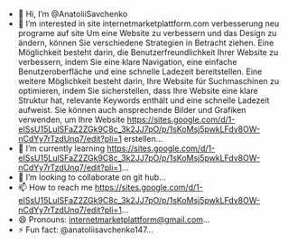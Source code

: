 - 👋 Hi, I’m @AnatoliiSavchenko
- 👀 I’m interested in site internetmarketplattform.com verbesserung neu programe auf site Um eine Website zu verbessern und das Design zu ändern, können Sie verschiedene Strategien in Betracht ziehen. Eine Möglichkeit besteht darin, die Benutzerfreundlichkeit Ihrer Website zu verbessern, indem Sie eine klare Navigation, eine einfache Benutzeroberfläche und eine schnelle Ladezeit bereitstellen. Eine weitere Möglichkeit besteht darin, Ihre Website für Suchmaschinen zu optimieren, indem Sie sicherstellen, dass Ihre Website eine klare Struktur hat, relevante Keywords enthält und eine schnelle Ladezeit aufweist. Sie können auch ansprechende Bilder und Grafiken verwenden, um Ihre Website https://sites.google.com/d/1-eISsU15LulSFaZ2ZGk9C8c_3k2JJ7pO/p/1sKoMsj5pwkLFdv8OW-nCdYy7rTzdUnq7/edit?pli=1 erstellen...
- 🌱 I’m currently learning https://sites.google.com/d/1-eISsU15LulSFaZ2ZGk9C8c_3k2JJ7pO/p/1sKoMsj5pwkLFdv8OW-nCdYy7rTzdUnq7/edit?pli=1...
- 💞️ I’m looking to collaborate on git hub...
- 📫 How to reach me https://sites.google.com/d/1-eISsU15LulSFaZ2ZGk9C8c_3k2JJ7pO/p/1sKoMsj5pwkLFdv8OW-nCdYy7rTzdUnq7/edit?pli=1...
- 😄 Pronouns: internetmarketplattform@gmail.com...
- ⚡ Fun fact: @anatoliisavchenko147...

<!---
AnatoliiSavchenko/AnatoliiSavchenko is a ✨ special ✨ repository because its `README.md` (this file) appears on your GitHub profile.
You can click the Preview link to take a look at your changes.
--->
